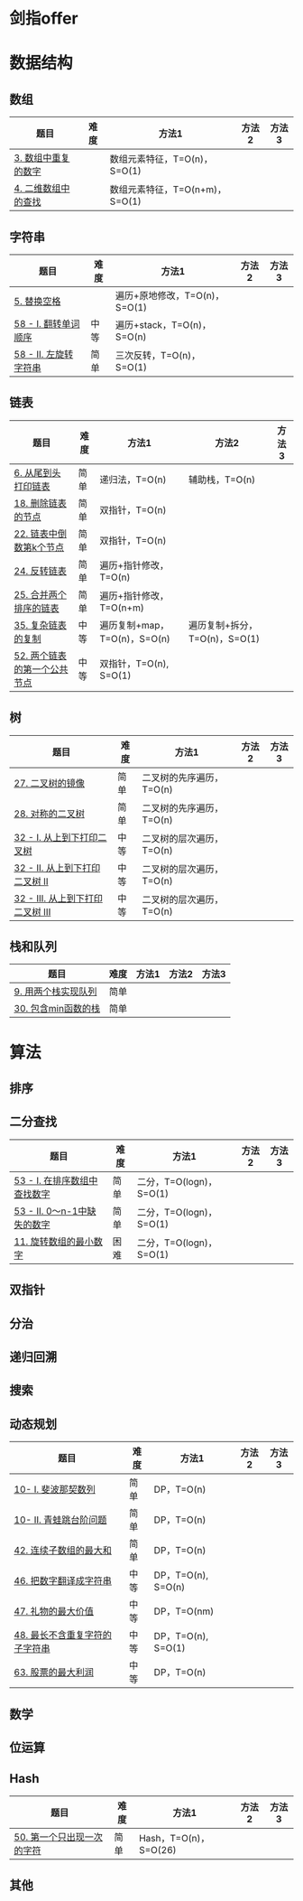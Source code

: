 # 剑指offer

# 数据结构
## 数组
题目|难度|方法1|方法2|方法3
---|---|---|---|---
[3. 数组中重复的数字](3.cpp)||数组元素特征，T=O(n)，S=O(1)
[4. 二维数组中的查找](4.cpp)||数组元素特征，T=O(n+m)，S=O(1)

## 字符串
题目|难度|方法1|方法2|方法3
---|---|---|---|---
[5. 替换空格](5.cpp)||遍历+原地修改，T=O(n)，S=O(1)
[58 - I. 翻转单词顺序](58_1.cpp)|中等|遍历+stack，T=O(n)，S=O(n)
[58 - II. 左旋转字符串](58_2.cpp)|简单|三次反转，T=O(n)，S=O(1)

## 链表
题目|难度|方法1|方法2|方法3
---|---|---|---|---
[6. 从尾到头打印链表](6.cpp)|简单|递归法，T=O(n)|辅助栈，T=O(n)
[18. 删除链表的节点](18.cpp)|简单|双指针，T=O(n)
[22. 链表中倒数第k个节点](22.cpp)|简单|双指针，T=O(n)
[24. 反转链表](24.cpp)|简单|遍历+指针修改，T=O(n)
[25. 合并两个排序的链表](25.cpp)|简单|遍历+指针修改，T=O(n+m)
[35. 复杂链表的复制](35.cpp)|中等|遍历复制+map，T=O(n)，S=O(n)|遍历复制+拆分，T=O(n)，S=O(1)
[52. 两个链表的第一个公共节点](52.cpp)|中等|双指针，T=O(n), S=O(1)

## 树
题目|难度|方法1|方法2|方法3
---|---|---|---|---
[27. 二叉树的镜像](27.cpp)|简单|二叉树的先序遍历，T=O(n)
[28. 对称的二叉树](28.cpp)|简单|二叉树的先序遍历，T=O(n)
[32 - I. 从上到下打印二叉树](32_1.cpp)|中等|二叉树的层次遍历，T=O(n)
[32 - II. 从上到下打印二叉树 II](32_2.cpp)|中等|二叉树的层次遍历，T=O(n)
[32 - III. 从上到下打印二叉树 III](32_3.cpp)|中等|二叉树的层次遍历，T=O(n)


## 栈和队列
题目|难度|方法1|方法2|方法3
---|---|---|---|---
[9. 用两个栈实现队列](9.cpp)|简单
[30. 包含min函数的栈](30.cpp)|简单

# 算法
## 排序
## 二分查找
题目|难度|方法1|方法2|方法3
---|---|---|---|---
[53 - I. 在排序数组中查找数字](53_1.cpp)|简单|二分，T=O(logn)，S=O(1)
[53 - II. 0～n-1中缺失的数字](53_2.cpp)|简单|二分，T=O(logn)，S=O(1)
[11. 旋转数组的最小数字](11.cpp)|困难|二分，T=O(logn)，S=O(1)

## 双指针
## 分治
## 递归回溯
## 搜索
## 动态规划
题目|难度|方法1|方法2|方法3
---|---|---|---|---
[10- I. 斐波那契数列](10_1.cpp)|简单|DP，T=O(n)
[10- II. 青蛙跳台阶问题](10_2.cpp)|简单|DP，T=O(n)
[42. 连续子数组的最大和](42.cpp)|简单|DP，T=O(n)
[46. 把数字翻译成字符串](46.cpp)|中等|DP，T=O(n), S=O(n)
[47. 礼物的最大价值](47.cpp)|中等|DP，T=O(nm)
[48. 最长不含重复字符的子字符串](48.cpp)|中等|DP，T=O(n), S=O(1)
[63. 股票的最大利润](63.cpp)|中等|DP，T=O(n)

## 数学
## 位运算
## Hash
题目|难度|方法1|方法2|方法3
---|---|---|---|---
[50. 第一个只出现一次的字符](50.cpp)|简单|Hash，T=O(n)，S=O(26)

## 其他


